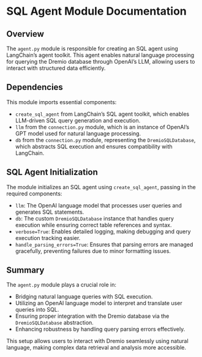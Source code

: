 # SQL Agent Module Documentation

## Overview
The `agent.py` module is responsible for creating an SQL agent using LangChain’s agent toolkit. This agent enables natural language processing for querying the Dremio database through OpenAI’s LLM, allowing users to interact with structured data efficiently.

## Dependencies
This module imports essential components:
- `create_sql_agent` from LangChain’s SQL agent toolkit, which enables LLM-driven SQL query generation and execution.
- `llm` from the `connection.py` module, which is an instance of OpenAI’s GPT model used for natural language processing.
- `db` from the `connection.py` module, representing the `DremioSQLDatabase`, which abstracts SQL execution and ensures compatibility with LangChain.

## SQL Agent Initialization
The module initializes an SQL agent using `create_sql_agent`, passing in the required components:
- `llm`: The OpenAI language model that processes user queries and generates SQL statements.
- `db`: The custom `DremioSQLDatabase` instance that handles query execution while ensuring correct table references and syntax.
- `verbose=True`: Enables detailed logging, making debugging and query execution tracking easier.
- `handle_parsing_errors=True`: Ensures that parsing errors are managed gracefully, preventing failures due to minor formatting issues.

## Summary
The `agent.py` module plays a crucial role in:
- Bridging natural language queries with SQL execution.
- Utilizing an OpenAI language model to interpret and translate user queries into SQL.
- Ensuring proper integration with the Dremio database via the `DremioSQLDatabase` abstraction.
- Enhancing robustness by handling query parsing errors effectively.

This setup allows users to interact with Dremio seamlessly using natural language, making complex data retrieval and analysis more accessible.

